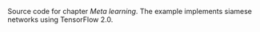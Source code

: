 Source code for chapter _Meta learning_. The example implements siamese networks using TensorFlow 2.0. 